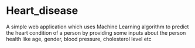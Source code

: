 # Heart_disease

A simple web application which uses Machine Learning algorithm to predict the heart condition of a person by providing some inputs about the person health like age, gender, blood pressure, cholesterol level etc 

